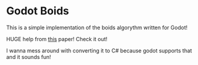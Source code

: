 # Godot Boids

This is a simple implementation of the boids algorythm written for Godot!

HUGE help from [this](https://vanhunteradams.com/Pico/Animal_Movement/Boids-algorithm.html) paper! Check it out!

I wanna mess around with converting it to C# because godot supports that and it sounds fun!
